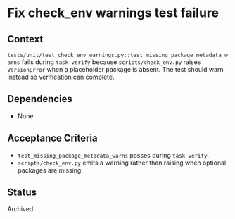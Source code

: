# Fix check_env warnings test failure

## Context
`tests/unit/test_check_env_warnings.py::test_missing_package_metadata_warns`
fails during `task verify` because `scripts/check_env.py` raises
`VersionError` when a placeholder package is absent. The test should warn
instead so verification can complete.

## Dependencies
- None

## Acceptance Criteria
- `test_missing_package_metadata_warns` passes during `task verify`.
- `scripts/check_env.py` emits a warning rather than raising when optional packages are missing.

## Status
Archived
